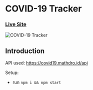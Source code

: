 # COVID-19 Tracker

### [Live Site](https://corona-19-data.netlify.app/)

![COVID-19 Tracker](https://imgur.com/v27Y6zC)

## Introduction

API used: https://covid19.mathdro.id/api

Setup:
- run ```npm i && npm start```
